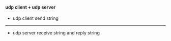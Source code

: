 #### udp client + udp server

* udp client send string

---

* udp server receive string and reply string
